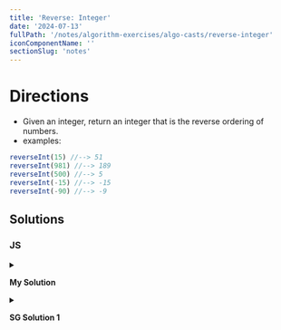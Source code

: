 ```yaml
---
title: 'Reverse: Integer'
date: '2024-07-13'
fullPath: '/notes/algorithm-exercises/algo-casts/reverse-integer'
iconComponentName: ''
sectionSlug: 'notes'
---
```


# Directions

- Given an integer, return an integer that is the reverse ordering of numbers.
- examples:
```js
reverseInt(15) //--> 51
reverseInt(981) //--> 189
reverseInt(500) //--> 5
reverseInt(-15) //--> -15
reverseInt(-90) //--> -9
```

## Solutions

### JS

<details>

<summary>

**My Solution**

</summary>

```javascript
function reverseInt(n) {
    const reversed = n
        .toString()
        .split('')
        .reduce((acc, cur) => cur + acc, '');

    return Math.sign(n) * parseInt(reversed);
}
```

</details>

<details>

<summary>

**SG Solution 1**

</summary>

```javascript
function reverseInt(n) {
    const reversed = n
        .toString()
        .split('')
        .reverse()
        .join('');

    return Math.sign(n) * parseInt(reversed);
}
```

</details>
